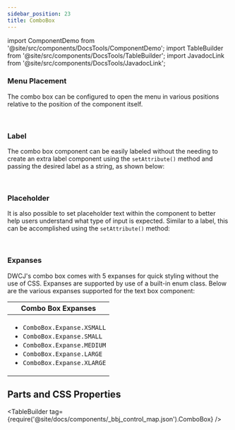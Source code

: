 ```yaml
---
sidebar_position: 23
title: ComboBox
---
```


import ComponentDemo from '@site/src/components/DocsTools/ComponentDemo';
import TableBuilder from '@site/src/components/DocsTools/TableBuilder';
import JavadocLink from '@site/src/components/DocsTools/JavadocLink';

<JavadocLink type="engine" location="org/dwcj/component/combobox/ComboBox"/>

### Menu Placement

The combo box can be configured to open the menu in various positions relative to the position of the component itself.

<ComponentDemo 
path='https://hot.bbx.kitchen/webapp/controlsamples?class=control_demos.textcomboboxdemos.TextComboBoxPlacement' 
javaE='https://raw.githubusercontent.com/DwcJava/ControlSamples/main/src/main/java/control_demos/textcomboboxdemos/TextComboBoxPlacement.java'
javaC='https://raw.githubusercontent.com/DwcJava/ControlSamples/main/src/main/code_snippets/textcombobox/Placement.txt'
cssURL='https://raw.githubusercontent.com/DwcJava/ControlSamples/main/src/main/resources/css/textcomboboxstyles/placement_styles.css' 
javaHighlight='{24,29,33,38}'
height = '350px'
/>

<br/>

### Label

The combo box component can be easily labeled without the needing to create an extra label component using the `setAttribute()` method and passing the desired label as a string, as shown below: <br/>

<ComponentDemo 
path='https://hot.bbx.kitchen/webapp/controlsamples?class=control_demos.textcomboboxdemos.TextComboBoxLabel' 
javaE='https://raw.githubusercontent.com/DwcJava/ControlSamples/main/src/main/java/control_demos/textcomboboxdemos/TextComboBoxLabel.java'
javaC='https://raw.githubusercontent.com/DwcJava/ControlSamples/main/src/main/code_snippets/textcombobox/Label.txt'
cssURL='https://raw.githubusercontent.com/DwcJava/ControlSamples/main/src/main/resources/css/textcomboboxstyles/text_combo_styles.css' 
javaHighlight='{24}'
height = '200px'
/>

<br/>

### Placeholder

It is also possible to set placeholder text within the component to better help users understand what type of input is expected. Similar to a label, this can be accomplished using the `setAttribute()` method: <br/>

<ComponentDemo 
path='https://hot.bbx.kitchen/webapp/controlsamples?class=control_demos.textcomboboxdemos.TextComboBoxPlaceholder' 
javaE='https://raw.githubusercontent.com/DwcJava/ControlSamples/main/src/main/java/control_demos/textcomboboxdemos/TextComboBoxPlaceholder.java'
javaC='https://raw.githubusercontent.com/DwcJava/ControlSamples/main/src/main/code_snippets/textcombobox/Placeholder.txt'
cssURL='https://raw.githubusercontent.com/DwcJava/ControlSamples/main/src/main/resources/css/textcomboboxstyles/text_combo_styles.css' 
javaHighlight='{24}'
height = '200px'
/>

<br/>

### Expanses

DWCJ's combo box comes with 5 expanses for quick styling without the use of CSS. Expanses are supported by use of a built-in enum class.
Below are the various expanses supported for the text box component: <br/>

<ComponentDemo 
path='https://hot.bbx.kitchen/webapp/controlsamples?class=control_demos.textcomboboxdemos.TextComboBoxExpanses' 
javaE='https://raw.githubusercontent.com/DwcJava/ControlSamples/main/src/main/java/control_demos/textcomboboxdemos/TextComboBoxExpanses.java'
javaC='https://raw.githubusercontent.com/DwcJava/ControlSamples/main/src/main/code_snippets/textcombobox/Expanses.txt'
cssURL='https://raw.githubusercontent.com/DwcJava/ControlSamples/main/src/main/resources/css/textcomboboxstyles/expanse_styles.css' 
javaHighlight='{24,27,30,33,36}'
height = '350px'
/>

|Combo Box Expanses|
|-|
|<ul><li>```ComboBox.Expanse.XSMALL```</li><li>```ComboBox.Expanse.SMALL```</li><li>```ComboBox.Expanse.MEDIUM```</li><li>```ComboBox.Expanse.LARGE```</li><li>```ComboBox.Expanse.XLARGE```</li></ul>|

## Parts and CSS Properties

<TableBuilder tag={require('@site/docs/components/_bbj_control_map.json').ComboBox} />
